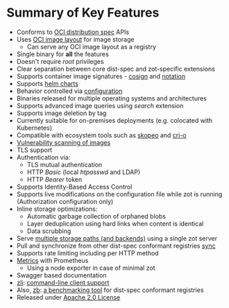 # Summary of Key Features

* Conforms to [OCI distribution spec](https://github.com/opencontainers/distribution-spec) APIs
* Uses [OCI image layout](https://github.com/opencontainers/image-spec/blob/master/image-layout.md) for image storage
  * Can serve any OCI image layout as a registry 
* Single binary for **all** the features
* Doesn't require _root_ privileges
* Clear separation between core dist-spec and zot-specific extensions
* Supports container image signatures - [cosign](https://github.com/sigstore/cosign) and [notation](https://github.com/notaryproject/notation)
* Supports [helm charts](https://helm.sh/docs/topics/registries/)
* Behavior controlled via [configuration](https://github.com/project-zot/zot/blob/main/examples/README.md)
* Binaries released for multiple operating systems and architectures
* Supports advanced image queries using _search_ extension
* Supports image deletion by tag
* Currently suitable for on-premises deployments (e.g. colocated with Kubernetes)
* Compatible with ecosystem tools such as [skopeo](#skopeo) and [cri-o](#cri-o)
* [Vulnerability scanning of images](#Scanning-images-for-known-vulnerabilities)
* TLS support
* Authentication via:
  * TLS mutual authentication
  * HTTP *Basic* (local _htpasswd_ and LDAP)
  * HTTP *Bearer* token
* Supports Identity-Based Access Control
* Supports live modifications on the configuration file while zot is running (Authorization configuration only)
* Inline storage optimizations:
  * Automatic garbage collection of orphaned blobs
  * Layer deduplication using hard links when content is identical
  * Data scrubbing
* Serve [multiple storage paths (and backends)](https://github.com/project-zot/zot/blob/main/examples/config-multiple.json) using a single zot server
* Pull and synchronize from other dist-spec conformant registries [sync](#sync)
* Supports rate limiting including per HTTP method
* [Metrics](#metrics) with Prometheus
  * Using a node exporter in case of minimal zot
* Swagger based documentation
* [zli](https://github.com/project-zot/zot/tree/main/cmd/zli): [command-line client support](#cli)
* Also, [zb](https://github.com/project-zot/zot/tree/main/cmd/zb): [a benchmarking tool](#benchmarking) for dist-spec conformant registries
* Released under  [Apache 2.0 License](https://github.com/project-zot/zot/blob/main/LICENSE)
